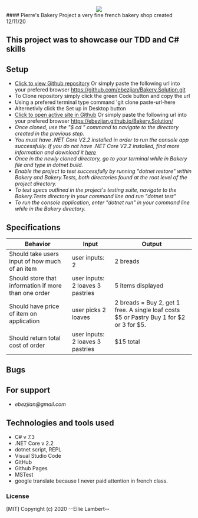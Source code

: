 <div align="center">
<img src="https://user-images.githubusercontent.com/49379604/99859318-b8f5c700-2b5d-11eb-9977-056ef61ecdb3.png">
</div>
#### Pierre's Bakery Project a very fine french bakery shop created 12/11/20

## This project was to showcase our TDD and C# skills

## Setup

- [Click to view Github repository](https://github.com/ebezjian/Bakery.Solution.git) Or simply paste the following url into your prefered browser https://github.com/ebezjian/Bakery.Solution.git
- To Clone repository simply click the green Code button and copy the url
- Using a prefered terminal type command 'git clone paste-url-here
- Alternetivly click the Set up in Desktop button
- [Click to open active site in Github](https://ebezjian.github.io/Bakery.Solution/) Or simply paste the following url into your prefered browser https://ebezjian.github.io/Bakery.Solution/
- _Once cloned, use the "$ cd " command to navigate to the directory created in the previous step._
- _You must have .NET Core V2.2 installed in order to run the console app successfully. If you do not have .NET Core V2.2 installed, find more information and download it [here](https://dotnet.microsoft.com/download/dotnet-core/2.2)_
- _Once in the newly cloned directory, go to your terminal while in Bakery file and type in dotnet build._
- _Enable the project to test successfully by running "dotnet restore" within Bakery and Bakery.Tests, both directories found at the root level of the project directory._
- _To test specs outlined in the project's testing suite, navigate to the Bakery.Tests directory in your command line and run "dotnet test"_
- _To run the console application, enter "dotnet run" in your command line while in the Bakery directory._


## Specifications

| Behavior                                                        | Input     | Output    |
| --------------------------------------------------------------- | --------- | --------- |
|Should take users input of how much of an item|user inputs: 2 | 2 breads |
|Should store that information if more than one order|user inputs: 2 loaves 3 pastries| 5 items displayed|
|Should have price of item on application | user picks 2 loaves | 2 breads = Buy 2, get 1 free. A single loaf costs $5 or Pastry Buy 1 for \$2 or 3 for $5.|
|Should return total cost of order|user inputs: 2 loaves 3 pastries | $15 total|




## Bugs


## For support

- _ebezjian@gmail.com_


## Technologies and tools used
- C# v 7.3
- .NET Core v 2.2
- dotnet script, REPL
- Visual Studio Code
- GitHub
- Github Pages
- MSTest
- google translate because I never paid attention in french class.

### License

[MIT] Copyright (c) 2020 --Ellie Lambert--